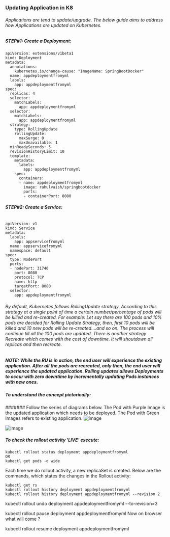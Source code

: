 ### Updating Application in K8
###### Applications are tend to update/upgrade. The below guide aims to address how Applications are updated on Kubernetes.

##### STEP#1: Create a Deployment:
```
apiVersion: extensions/v1beta1
kind: Deployment
metadata:
  annotations:
    kubernetes.io/change-cause: "ImageName: SpringBootDocker"
  name: appdeploymentfromyml
  labels:
    app: appdeploymentfromyml
spec:
  replicas: 4
  selector:
    matchLabels:
      app: appdeploymentfromyml
  selector:
    matchLabels:
      app: appdeploymentfromyml
  strategy:
    type: RollingUpdate
    rollingUpdate:
      maxSurge: 0
      maxUnavailable: 1
  minReadySeconds: 5
  revisionHistoryLimit: 10    
  template:
    metadata:
      labels:
        app: appdeploymentfromyml
    spec:
      containers:
      - name: appdeploymentfromyml
        image: rahulvaish/springbootdocker
        ports:
        - containerPort: 8080

```
##### STEP#2: Create a Service:
```

apiVersion: v1
kind: Service
metadata:
  labels:
    app: appservicefromyml
  name: appservicefromyml
  namespace: default
spec:
  type: NodePort
  ports:
  - nodePort: 31746
    port: 8080
    protocol: TCP
    name: http
    targetPort: 8080
  selector:
    app: appdeploymentfromyml

```
###### By default, Kubernetes follows *RollingUpdate* strategy. According to this strategy at a single point of  time a certain number/percentage of pods will be killed and re-created. For example: Let say there are 100 pods and 10% pods are decided for Rolling Update Strategy, then, first 10 pods will be killed and 10 new pods will be re-created....and so on. The process will continue till all the 100 pods are updated. There is another strategy *Recreate* which comes with the cost of downtime. It will shoutdown all replicas and then recreate.

##### NOTE: While the RU is in action, the end user will experience the existing application. After all the pods are recreated, only then, the end user will experience the updated application. Rolling updates allows Deployments to occur with zero downtime by incrementally updating Pods instances with new ones.
 
##### To understand the concept pictorically: 
####### Follow the series of diagrams below. The Pod with Purple Image is the updated application which needs to be deployed. The Pod with Green Images refers to existing application. 
![image](https://user-images.githubusercontent.com/45539698/68069142-41060480-fd82-11e9-9f74-fb8ccf2ac4ad.png)

![image](https://user-images.githubusercontent.com/45539698/68069139-30558e80-fd82-11e9-892a-c96c9ce74a9e.png)



##### To check the rollout activity 'LIVE' execute:
```
kubectl rollout status deployment appdeploymentfromyml
OR
kubectl get pods -o wide
```

Each time we do rollout activity, a new replicaSet is created. Below are the commands, which states the changes in the Rollout activity:
```
kubectl get rs
kubectl rollout history deployment appdeploymentfromyml
kubectl rollout history deployment appdeploymentfromyml --revision 2
```
kubectl rollout undo deployment appdeploymentfromyml --to-revision=3

kubectl rollout pause deployment appdeploymentfromyml
Now on browser what will come ?


kubectl rollout resume deployment appdeploymentfromyml

